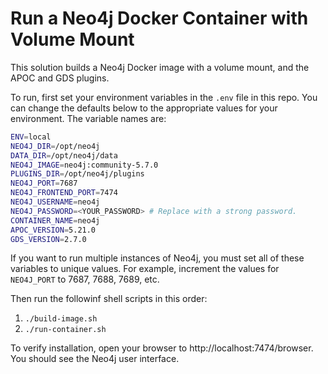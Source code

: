 # Run a Neo4j Docker Container with Volume Mount

This solution builds a Neo4j Docker image with a volume mount, and the APOC and GDS plugins.

To run, first set your environment variables in the `.env` file in this repo. You can change the defaults below to the appropriate values for your environment. The variable names are:

```bash
ENV=local
NEO4J_DIR=/opt/neo4j
DATA_DIR=/opt/neo4j/data
NEO4J_IMAGE=neo4j:community-5.7.0
PLUGINS_DIR=/opt/neo4j/plugins
NEO4J_PORT=7687
NEO4J_FRONTEND_PORT=7474
NEO4J_USERNAME=neo4j
NEO4J_PASSWORD=<YOUR_PASSWORD> # Replace with a strong password.
CONTAINER_NAME=neo4j
APOC_VERSION=5.21.0
GDS_VERSION=2.7.0
```

If you want to run multiple instances of Neo4j, you must set all of these variables to unique values. For example, increment the values for `NEO4J_PORT` to 7687, 7688, 7689, etc.


Then run the followinf shell scripts in this order:
1. `./build-image.sh`
2. `./run-container.sh`

To verify installation, open your browser to http://localhost:7474/browser. You should see the Neo4j user interface.